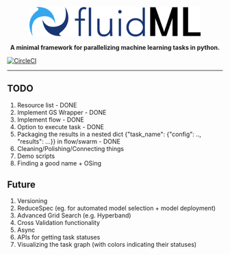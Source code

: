 <div align="center">
<img src="logo/fluid_ml_logo.png" width="400px">


**A minimal framework for parallelizing machine learning tasks in python.**

</div>

[![CircleCI](https://circleci.com/gh/fluidml/fluidml/tree/main.svg?style=svg)](https://circleci.com/gh/fluidml/fluidml/tree/main)

---


## TODO
1. Resource list - DONE
2. Implement GS Wrapper - DONE
3. Implement flow - DONE
4. Option to execute task - DONE
5. Packaging the results in a nested dict {"task_name": {"config": .., "results": ...}} in flow/swarm - DONE
6. Cleaning/Polishing/Connecting things
7. Demo scripts
8. Finding a good name + OSing

## Future
1. Versioning
2. ReduceSpec (eg. for automated model selection + model deployment)
3. Advanced Grid Search (e.g. Hyperband)
4. Cross Validation functionality
5. Async 
6. APIs for getting task statuses 
7. Visualizing the task graph (with colors indicating their statuses)
